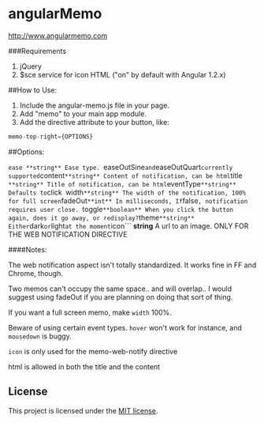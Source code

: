 angularMemo
===========

http://www.angularmemo.com

###Requirements

1. jQuery
2. $sce service for icon HTML ("on" by default with Angular 1.2.x)

##How to Use:

1. Include the angular-memo.js file in your page.
2. Add "memo" to your main app module.
3. Add the directive attribute to your button, like:

```javascript
memo-top-right={OPTIONS}
```

##Options:

```ease **string** Ease type. ```easeOutSine``` and ```easeOutQuart``` currently supported
```content``` **string** Content of notification, can be html
```title```  **string** Title of notification, can be html
```eventType``` **string** Defaults to ```click```
```width``` **string** The width of the notification, 100% for full screen
```fadeOut``` **int** In milliseconds, If ```false```, notification requires user close.
```toggle``` **boolean** When you click the button again, does it go away, or redisplay?
```theme``` **string** Either ```dark``` or ```light``` at the moment
```icon``` **string** A url to an image. ONLY FOR THE WEB NOTIFICATION DIRECTIVE


####Notes:
   
   The web notification aspect isn't totally standardized. It works fine in FF and Chrome, though.

   Two memos can't occupy the same space.. and will overlap.. I would suggest using fadeOut if you are planning on doing that sort of thing.
   
   If you want a full screen memo, make ```width``` 100%.
   
   Beware of using certain event types. ```hover``` won't work for instance, and ```mousedown``` is buggy.
   
   ```icon``` is only used for the memo-web-notify directive
   
   html is allowed in both the title and the content


## License
This project is licensed under the [MIT license](http://opensource.org/licenses/MIT).
